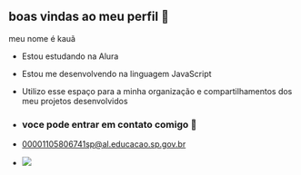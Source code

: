 ## boas vindas ao meu perfil 💙

meu nome é kauã 

- Estou estudando na Alura
- Estou me desenvolvendo na linguagem JavaScript
- Utilizo esse espaço para a minha organização e compartilhamentos dos meu projetos desenvolvidos

- ### voce pode entrar em contato comigo 📧

- 00001105806741sp@al.educacao.sp.gov.br
- 
  ![](https://media.tenor.com/1fpGXO9aK4gAAAAj/neymar.gif)
